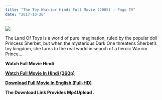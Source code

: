 ```yaml
---
title: "The Toy Warrior Hindi Full Movie (2005) - Pogo TV"
date: "2017-10-26"
---
```


[![](https://2.bp.blogspot.com/-OBbBKXW8zos/WfFb4ZeezVI/AAAAAAAAA2k/rVZVGrSWheAg8A0xMDoKFBf6SSxMhsKvgCLcBGAs/s320/3.jpg)](https://2.bp.blogspot.com/-OBbBKXW8zos/WfFb4ZeezVI/AAAAAAAAA2k/rVZVGrSWheAg8A0xMDoKFBf6SSxMhsKvgCLcBGAs/s1600/3.jpg)

The Land Of Toys is a world of pure imagination, ruled by the popular doll Princess Sherbet, but when the mysterious Dark One threatens Sherbet’s toy kingdom, she turns to the real world in search of a heroic Warrior Prince…  

  

  

**Watch Full Movie Hindi**

**[Watch Full Movie In Hindi (360p)](http://gestyy.com/wwpJwL)**

**[Download Full Movie In English (Full-HD)](http://gestyy.com/wwpL1z)**

**The Download Link Provides Mp4Upload .**
